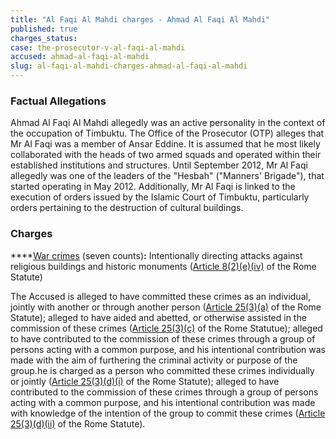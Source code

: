 ```yaml
---
title: "Al Faqi Al Mahdi charges - Ahmad Al Faqi Al Mahdi"
published: true
charges_status:
case: the-prosecutor-v-al-faqi-al-mahdi
accused: ahmad-al-faqi-al-mahdi
slug: al-faqi-al-mahdi-charges-ahmad-al-faqi-al-mahdi
---
```


### Factual Allegations

Ahmad Al Faqi Al Mahdi allegedly was an active personality in the context of the occupation of Timbuktu. The Office of the Prosecutor (OTP) alleges that Mr Al Faqi was a member of Ansar Eddine<span class="redactor-invisible-space">. It is assumed that he most <span class="redactor-invisible-space">likely collaborated with the heads of two armed squads and operated within their established institutions and structures.</span></span> Until September 2012, Mr Al Faqi allegedly was one of the leaders of the "Hesbah" ("Manners' Brigade"), that started operating in May 2012. Additionally, Mr Al Faqi is linked to the execution of orders issued by the Islamic Court of Timbuktu, particularly orders pertaining to the destruction of cultural buildings.

### Charges

****[War crimes](http://www.casematrixnetwork.org/case-m/klamberg-commentary/rome-statute/#c1172) (seven counts)**:** Intentionally directing attacks against religious buildings and historic monuments ([Article 8(2)(e)(iv)](http://www.casematrixnetwork.org/cmn-knowledge-hub/klamberg-commentary/elements-of-crime/#c2370) of the Rome Statute)

The Accused is alleged to have committed these crimes as an individual, jointly with another or through another person ([Article 25(3)(a)](http://www.casematrixnetwork.org/case-m/klamberg-commentary/rome-statute/#c1198) of the Rome Statute); alleged to have aided and abetted, or otherwise assisted in the commission of these crimes ([Article 25(3)(c)](http://www.casematrixnetwork.org/case-m/klamberg-commentary/rome-statute/#c1198) of the Rome Statutue); alleged to have contributed to the commission of these crimes through a group of persons acting with a common purpose, and his intentional contribution was made with the aim of furthering the criminal activity or purpose of the group.<span class="redactor-invisible-space"></span>he is charged as a person who committed these crimes individually or jointly ([Article 25(3)(d)(i)](http://www.casematrixnetwork.org/case-m/klamberg-commentary/rome-statute/#c1198) of the Rome Statute); alleged to have contributed to the commission of these crimes through a group of persons acting with a common purpose, and his intentional contribution was made with knowledge of the intention of the group to commit these crimes ([Article 25(3)(d)(ii)](http://www.casematrixnetwork.org/case-m/klamberg-commentary/rome-statute/#c1198) of the Rome Statute).
